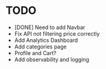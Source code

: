 # TODO

- [DONE] Need to add Navbar
- Fix API not filtering price correctly
- Add Analytics Dashboard
- Add categories page
- Profile and Cart?
- Add observability and logging
